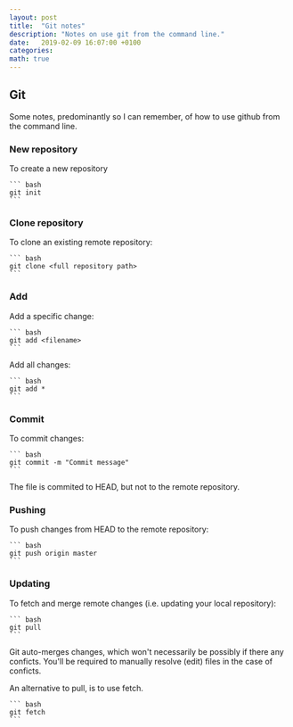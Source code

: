 ```yaml
---
layout: post
title:  "Git notes"
description: "Notes on use git from the command line."
date:   2019-02-09 16:07:00 +0100
categories: 
math: true
---
```

## Git

Some notes, predominantly so I can remember, of how to use github from the command line.

### New repository

To create a new repository

	``` bash
    git init
	```


### Clone repository

To clone an existing remote repository:

	``` bash
    git clone <full repository path>
	```

### Add

Add a specific change:

	``` bash
    git add <filename>
	```

Add all changes:

	``` bash
    git add *
	```

### Commit

To commit changes:

	``` bash
    git commit -m "Commit message"
	```

The file is commited to HEAD, but not to the remote repository.

### Pushing

To push changes from HEAD to the remote repository:

	``` bash
    git push origin master
	```

### Updating

To fetch and merge remote changes (i.e. updating your local repository):

	``` bash
    git pull
	```

Git auto-merges changes, which won't necessarily be possibly if there any conficts.  You'll be required to manually resolve (edit) files in the case of conficts.

An alternative to pull, is to use fetch.

	``` bash
    git fetch
	```